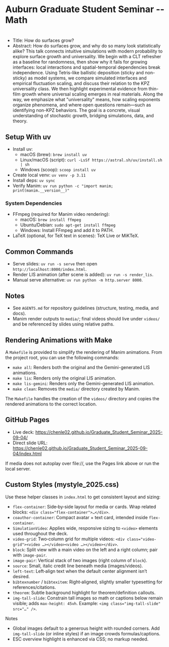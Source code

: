 # Auburn Graduate Student Seminar -- Math
# 
* Title: How do surfaces grow?
* Abstract: How do surfaces grow, and why do so many look statistically alike?
  This talk connects intuitive simulations with modern probability to explore
  surface growth and universality. We begin with a CLT refresher as a baseline
  for randomness, then show why it fails for growing interfaces: local
  interactions and spatial-temporal dependencies break independence. Using
  Tetris-like ballistic deposition (sticky and non-sticky) as model systems, we
  compare simulated interfaces and empirical fluctuation scaling, and discuss
  their relation to the KPZ universality class. We then highlight experimental
  evidence from thin-film growth where universal scaling emerges in real
  materials. Along the way, we emphasize what "universality" means, how scaling
  exponents organize phenomena, and where open questions remain—such as
  identifying non-KPZ behaviors. The goal is a concrete, visual understanding of
  stochastic growth, bridging simulations, data, and theory.  

## Setup With uv

- Install uv:
  - macOS (brew): `brew install uv`
  - Linux/macOS (script): `curl -LsSf https://astral.sh/uv/install.sh | sh`
  - Windows (scoop): `scoop install uv`
- Create local venv: `uv venv -p 3.11`
- Install deps: `uv sync`
- Verify Manim: `uv run python -c "import manim; print(manim.__version__)"`

### System Dependencies

- FFmpeg (required for Manim video rendering):
  - macOS: `brew install ffmpeg`
  - Ubuntu/Debian: `sudo apt-get install ffmpeg`
  - Windows: Install FFmpeg and add it to PATH.
- LaTeX (optional, for TeX text in scenes): TeX Live or MiKTeX.

## Common Commands

- Serve slides: `uv run -s serve` then open `http://localhost:8000/index.html`.
- Render LIS animation (after scene is added): `uv run -s render_lis`.
- Manual serve alternative: `uv run python -m http.server 8000`.

## Notes

- See `AGENTS.md` for repository guidelines (structure, testing, media, and docs).
- Manim render outputs to `media/`; final videos should live under `videos/` and be referenced by slides using relative paths.

## Rendering Animations with Make

A `Makefile` is provided to simplify the rendering of Manim animations. From the project root, you can use the following commands:

- `make all`: Renders both the original and the Gemini-generated LIS animations.
- `make lis`: Renders only the original LIS animation.
- `make lis-gemini`: Renders only the Gemini-generated LIS animation.
- `make clean`: Removes the `media/` directory created by Manim.

The `Makefile` handles the creation of the `videos/` directory and copies the rendered animations to the correct location.

## GitHub Pages

- Live deck: https://chenle02.github.io/Graduate_Student_Seminar_2025-09-04/
- Direct slide URL: https://chenle02.github.io/Graduate_Student_Seminar_2025-09-04/index.html

If media does not autoplay over file://, use the Pages link above or run the local server.

## Custom Styles (mystyle_2025.css)

Use these helper classes in `index.html` to get consistent layout and sizing:

- `flex-container`: Side‑by‑side layout for media or cards. Wrap related blocks: `<div class="flex-container">…</div>`.
- `coauthor-container`: Compact avatar + text card, intended inside `flex-container`.
- `SimulationVideo`: Applies wide, responsive sizing to `<video>` elements used throughout the deck.
- `video-grid`: Two‑column grid for multiple videos: `<div class="video-grid"><video …></video><video …></video></div>`.
- `block`: Split view with a main video on the left and a right column; pair with `image-pair`.
- `image-pair`: Vertical stack of two images (right column of `block`).
- `source`: Small, italic credit line beneath media (images/videos).
- `left-text`: Left‑align text when the default center alignment isn’t desired.
- `bibtexnumber` / `bibtexitem`: Right‑aligned, slightly smaller typesetting for references/citations.
- `theorem`: Subtle background highlight for theorem/definition callouts.
- `img-tall-slide`: Constrain tall images so math or captions below remain visible; adds `max-height: 45vh`. Example: `<img class="img-tall-slide" src="…" />`.

Notes
- Global images default to a generous height with rounded corners. Add `img-tall-slide` (or inline styles) if an image crowds formulas/captions.
- ESC overview highlight is enhanced via CSS; no markup needed.

